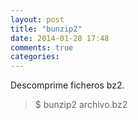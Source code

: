 ```yaml
---
layout: post
title: "bunzip2"
date: 2014-01-28 17:48
comments: true
categories: 
---
```

Descomprime ficheros bz2.

>$ bunzip2 archivo.bz2

